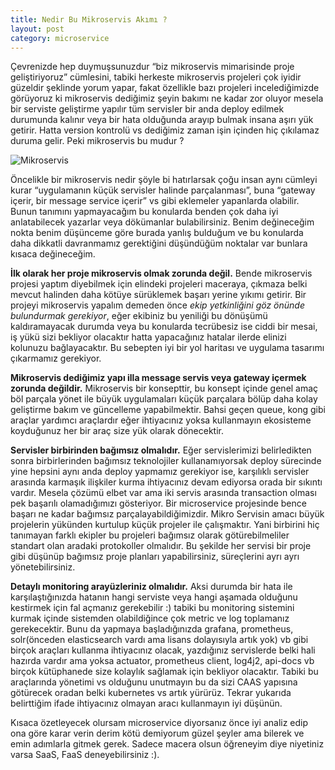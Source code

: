 ```yaml
---
title: Nedir Bu Mikroservis Akımı ?
layout: post
category: microservice
---
```


Çevrenizde hep duymuşsunuzdur “biz mikroservis mimarisinde proje geliştiriyoruz” cümlesini, tabiki herkeste mikroservis projeleri çok iyidir güzeldir şeklinde yorum yapar, fakat özellikle bazı projeleri incelediğimizde görüyoruz ki mikroservis dediğimiz şeyin bakımı ne kadar zor oluyor mesela bir serviste geliştirme yapılır tüm servisler bir anda deploy edilmek durumunda kalınır veya bir hata olduğunda arayıp bulmak insana aşırı yük getirir. Hatta version kontrolü vs dediğimiz zaman işin içinden hiç çıkılamaz duruma gelir. Peki mikroservis bu mudur ?

![Mikroservis](https://fmarslan.com/assets/img/microservice.png)

Öncelikle bir mikroservis nedir şöyle bi hatırlarsak çoğu insan aynı cümleyi kurar “uygulamanın küçük servisler halinde parçalanması”, buna “gateway içerir, bir message service içerir” vs gibi eklemeler yapanlarda olabilir. Bunun tanımını yapmayacağım bu konularda benden çok daha iyi anlatabilecek yazarlar veya dökümanlar bulabilirsiniz. Benim değineceğim nokta benim düşünceme göre burada yanlış bulduğum ve bu konularda daha dikkatli davranmamız gerektiğini düşündüğüm noktalar var bunlara kısaca değineceğim.

**İlk olarak her proje mikroservis olmak zorunda değil.** Bende mikroservis projesi yaptım diyebilmek için elindeki projeleri maceraya, çıkmaza belki mevcut halinden daha kötüye sürüklemek başarı yerine yıkımı getirir.  Bir projeyi mikroservis yapalım demeden önce *ekip yetkinliğini göz önünde bulundurmak gerekiyor*, eğer ekibiniz bu yeniliği bu dönüşümü kaldıramayacak durumda veya bu konularda tecrübesiz ise ciddi bir mesai, iş yükü sizi bekliyor olacaktır hatta yapacağınız hatalar ilerde elinizi kolunuzu bağlayacaktır. Bu sebepten iyi bir yol haritası ve uygulama tasarımı çıkarmamız gerekiyor.
 
**Mikroservis dediğimiz yapı illa message servis veya gateway içermek zorunda değildir.** Mikroservis bir konsepttir, bu konsept içinde genel amaç böl parçala yönet ile büyük uygulamaları küçük parçalara bölüp daha kolay geliştirme bakım ve güncelleme yapabilmektir. Bahsi geçen queue, kong gibi araçlar yardımcı araçlardır eğer ihtiyacınız yoksa kullanmayın ekosisteme koyduğunuz her bir araç size yük olarak dönecektir.

**Servisler birbirinden bağımsız olmalıdır.** Eğer servislerimizi belirledikten sonra birbirlerinden bağımsız teknolojiler kullanamıyorsak deploy sürecinde yine hepsini aynı anda deploy yapmamız gerekiyor ise, karşılıklı servisler arasında karmaşık ilişkiler kurma ihtiyacınız devam ediyorsa orada bir sıkıntı vardır. Mesela çözümü elbet var ama iki servis arasında transaction olması pek başarılı olamadığımızı gösteriyor. Bir microservice projesinde bence başarı ne kadar bağımsız parçalayabildiğimizdir. Mikro Servisin amacı büyük projelerin yükünden kurtulup küçük projeler ile çalışmaktır. Yani birbirini hiç tanımayan farklı ekipler bu projeleri bağımsız olarak götürebilmeliler standart olan aradaki protokoller olmalıdır. Bu şekilde her servisi bir proje gibi düşünüp bağımsız proje planları yapabilirsiniz, süreçlerini ayrı ayrı yönetebilirsiniz.

**Detaylı monitoring arayüzleriniz olmalıdır.** Aksi durumda bir hata ile karşılaştığınızda hatanın hangi serviste veya hangi aşamada olduğunu kestirmek için fal açmanız gerekebilir :) tabiki bu monitoring sistemini kurmak içinde sistemden olabildiğince çok metric ve log toplamanız gerekecektir. Bunu da yapmaya başladığınızda grafana, prometheus, solr(önceden elasticsearch vardı ama lisans dolayısıyla artık yok) vb gibi birçok araçları kullanma ihtiyacınız olacak, yazdığınız servislerde belki hali hazırda vardır ama yoksa actuator, prometheus client, log4j2, api-docs vb birçok kütüphanede size kolaylık sağlamak için bekliyor olacaktır.  Tabiki bu araçlarında yönetimi vs olduğunu unutmayın bu da sizi CAAS yapısına götürecek oradan belki kubernetes vs artık yürürüz. Tekrar yukarıda belirttiğim ifade ihtiyacınız olmayan aracı kullanmayın iyi düşünün.

Kısaca özetleyecek olursam microservice diyorsanız önce iyi analiz edip ona göre karar verin derim kötü demiyorum güzel şeyler ama bilerek ve emin adımlarla gitmek gerek. Sadece macera olsun öğreneyim diye niyetiniz varsa SaaS, FaaS deneyebilirsiniz :). 

